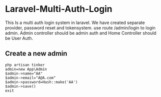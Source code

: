 # Laravel-Multi-Auth-Login
This Is a multi auth login system in laravel. We have created separate provider, password reset and tokensystem. use route /admin/login to login admin. Admin controller should be admin auth  and Home Controller should be User Auth. 

## Create a new admin

``` <?PHP
php artisan tinker
admin=new App\Admin
$admin->name="AA"
$admin->email="A@A.com"
$admin->password=Hash::make('AA')
$admin->save()
exit

